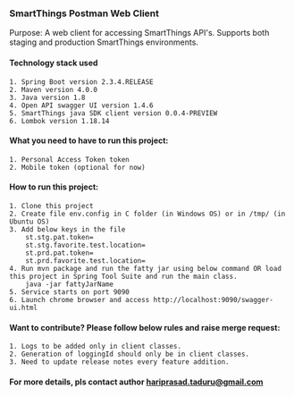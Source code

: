 ### SmartThings Postman Web Client

Purpose: A web client for accessing SmartThings API's. Supports both staging and production SmartThings environments.

#### Technology stack used
	1. Spring Boot version 2.3.4.RELEASE
	2. Maven version 4.0.0
	3. Java version 1.8
	4. Open API swagger UI version 1.4.6
	5. SmartThings java SDK client version 0.0.4-PREVIEW
	6. Lombok version 1.18.14
	
#### What you need to have to run this project:
	1. Personal Access Token token 
	2. Mobile token (optional for now)

#### How to run this project:
	1. Clone this project 
	2. Create file env.config in C folder (in Windows OS) or in /tmp/ (in Ubuntu OS) 
	3. Add below keys in the file
		st.stg.pat.token=
		st.stg.favorite.test.location=
		st.prd.pat.token=
		st.prd.favorite.test.location=
	4. Run mvn package and run the fatty jar using below command OR load this project in Spring Tool Suite and run the main class.
		java -jar fattyJarName
	5. Service starts on port 9090
	6. Launch chrome browser and access http://localhost:9090/swagger-ui.html

#### Want to contribute? Please follow below rules and raise merge request:
	1. Logs to be added only in client classes.
	2. Generation of loggingId should only be in client classes.
	3. Need to update release notes every feature addition.
	
#### For more details, pls contact author hariprasad.taduru@gmail.com

